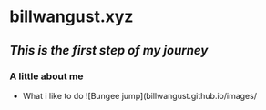 # billwangust.xyz
## _This is the first step of my journey_

### A little about me
* What i like to do
![Bungee jump](billwangust.github.io/images/

